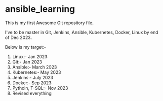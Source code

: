 # ansible_learning

This is my first Awesome Git repository file.

I've to be master in Git, Jenkins, Ansible, Kubernetes, Docker, Linux by end of Dec 2023.

Below is my target:-
1. Linux:-  Jan 2023
2. Git:-    Jan 2023
3. Ansible:- March 2023
4. Kubernetes:-  May 2023
5. Jenkins:-  July 2023
6. Docker:-  Sep 2023
7. Pythoin, T-SQL:- Nov 2023
8. Revised everything
